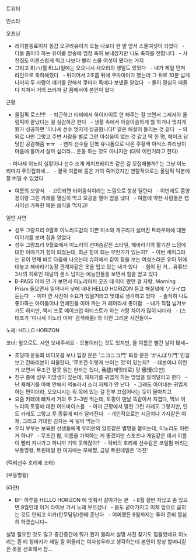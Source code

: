 


트위터



인스타

오프닝
- 레이블동료이자 동갑 오구라유이가 오늘 나보다 한 발 앞서 스물여섯이 되었다
  - 다들 좀이따 하는 유이룸 방송에 엄청 축하 보내겠지만 나도 축하를 전합니다
  - 사진집도 어른스럽게 찍고 나보다 빨리 스물 여섯이 됐다는 거지
- 그리고 8(ハ)월 6(ム)일에는 오오니시 사오리의 생일도 있었다
  - 내가 제일 먼저 라인으로 축하해줬다
  - 뒤이어서 2초쯤 뒤에 쿠마마마가 했는데 그 뒤로 10분 넘게 나머지 두 사람이 얘기를 안해서 쿠마마 톡에다 보낸줄 알았다
  - 둘이 열심히 떠들다 지쳐서 거의 쓰러져 갈 쯤에서야 본인이 왔다

근황
- 올림픽 로스!!!!
  - 퇴근하고 티비에서 하이라이트 안 해주는 걸 보면서 그제서야 올림픽이 끝났다는 걸 실감하곤 한다
  - 생활 속에서 아슬아슬하게 뭘 하거나 멋지게 뭔가 성공하면 '미나세 선수 멋지게 성공합니다!' 같은 해설이 들리는 것 같다
  - 의외로 나만 그렇고 주변 사람들 별로 그런 아쉬움이 없는 것 같고 딱 한 명, 메이크 담당만 공감해줌 ㅠㅠ
  - 왠지 선수들 단복 유니폼으로 나온 주황색 아식스 츄리닝이 마음에 들어서 살까 싶더라... 운동 하는 것도 아니지만 (대략 이런거라고 한다)

  - 미나세 이노리 실황이나 선수 소개 캐치프레이즈 같은 걸 모집해볼까? 는 그냥 이노리마치 주민집회네...
  - 결국 여름에 몸은 거의 죽어갔지만 멘탈적으로는 올림픽 덕분에 잘 버틸 수 있었다
- 여름의 보양식
  - 고민되면 타이음식이라는 느낌으로 항상 달린다
  - 이번에도 똠양꿍이랑 그린 카레를 열심히 먹고 모공을 열어 땀을 냈다
  - 여름에 약한 사람들은 캡사이신 가득한 매운 음식을 먹자고!

일반 사연
- 성우 그랑프리 9월호 이노리도감의 이쁜 미소와 개구리가 싫어진 트라우마에 대한 이야기를 보며 힘을 얻었다
- 성우 그랑프리 9월호에서 이노리의 선머슴같은 스타일, 해바라기의 활기찬 느낌에 대한 이야기가 힘이 되었는데, 최근 힘이 되는 무언가가 있는지?
  - 이번 세이그라는 유이 연재 바로 다음에 나오는데 슈퍼에서 같이 장을 보는 여성스러운 유이 뒤에 대놓고 해바라기농장 관계자같은 옷을 입고 있는 내가 있다
  - 힘이 된 거... 유튜브 3시의 히로인 채널의 센스 넘치는 예능인들을 보면서 힘을 얻고 있다
- B-PASS 이마 깐 거 보면서 이노리마치 굿즈 때 이미 봤던 걸 자랑, Morning Prism 들으면서 일어나서 낮에 내내 HELLO HORIZON 듣고 해질녘에 ソライロ 듣는다
  - 이마 깐 사진이 수요가 있을거라고 멋대로 생각하고 있다
  - 솔직히 나도 좋아하는 아이돌이나 연예인들 이마 까는 거 레어라서 좋아함
  - 내가 직접 넘겨보기도 하지만, 역시 프로 메이크업 아티스트가 하는 거랑 차이가 많이 나더라
  - (스태프가 '미나세 이노리 이마' 검색해줌) 와 이런 그리운 사진들이~

노래: HELLO HORIZON

코너: 앞으로도. 사연 보내주세요 - 오봉이라는 것도 있지만, 올 여름은 빨간 날이 많네~
- 초딩때 운동회 비디오를 보니 입장 문은 'ニコニコ門' 퇴장 문은 'がんばり門' 인걸 보고 간바리본이 떠올랐다, '무조건 이렇게 보이는 것'이 있는지?
  - 대본이나 이런 거 보면서 무조건 잘못 읽는 한자는 있다, 我儘(제멋대로) 랑 傲慢(오만)
- 친구 중에 성우 지망생이 있는데, 재채기를 귀엽게 하는 방법을 알려달라고 한다
  - 난 재채기를 아예 안에서 억눌러서 소리 자체가 안 난다
  - 그래도 아야네는 귀엽게 하는 편이더라, 오오니시는 뭐 목에 있는 걸 전부 끄집어내는 듯이 몰아치고
- 요즘 카레에 빠져서 거의 주 2~3번 먹는데, 토핑이 맨날 똑같아서 지겹다, 먹보 이노리의 토핑에 대한 어드바이스를
  - 아까 근황에서 말한 그린 카레도 그렇지만, 인도 카레도 그렇고 루 종류에 따라 달라진다
  - 개인적으로는 시금치나 가지같은 야채, 그리고 거대한 감자는 꼭 넣어 먹는다
- 우리 부부는 보육원 선생들에게 우리만의 암호같은 별명을 붙이는데, 이노리도 이런 거 하나?
  - 무조건 함, 이름을 기억하는 게 좋겠지만 스포츠나 게임같은 데서 이름이 빨리 지나가고 하니까 기억 못하잖아?
  - 럭비의 호리에 선수같은 코일펌 머리는 부동명왕, 트윈테일 한 여자애는 모에쨩, 금발 트윈테일은 '라쟌'


(럭비선수 호리에 쇼타)



(부동명왕)


(라쟌)

- BF: 하루를 HELLO HORIZON 에 맞춰서 살아가는 분
  - 8월 절반 지났고 좀 있으면 9월인데 이거 라이브 가서 노래 부르겠나
  - 몸도 굳어가지고 이제 앞으로 굽히는 것도 안되고 미카(안무담당)한테 혼난다
  - 어찌됐든 9월까지는 투어 준비 열심히 하겠습니다~

설명 필요한 것도 많고 중간중간에 뭐가 뭔지 몰라서 설명 사진 찾기도 힘들었네요
이노리는 흰 티 청바지가 제일 잘 어울리는 여자성우라고 생각하는데 본인이 항상 할머니같은 옷을 선호해서 참...
